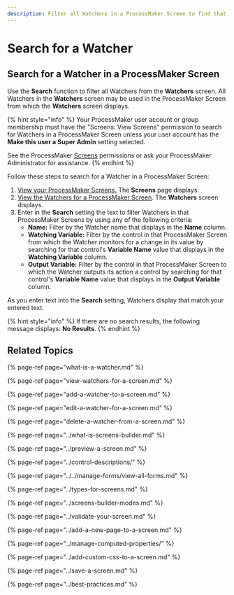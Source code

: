 ```yaml
---
description: Filter all Watchers in a ProcessMaker Screen to find that one you need.
---
```


# Search for a Watcher

## Search for a Watcher in a ProcessMaker Screen

Use the **Search** function to filter all Watchers from the **Watchers** screen. All Watchers in the **Watchers** screen may be used in the ProcessMaker Screen from which the **Watchers** screen displays.

{% hint style="info" %}
Your ProcessMaker user account or group membership must have the "Screens: View Screens" permission to search for Watchers in a ProcessMaker Screen unless your user account has the **Make this user a Super Admin** setting selected.

See the ProcessMaker [Screens](../../../../processmaker-administration/permission-descriptions-for-users-and-groups.md#screens) permissions or ask your ProcessMaker Administrator for assistance.
{% endhint %}

Follow these steps to search for a Watcher in a ProcessMaker Screen:

1. [View your ProcessMaker Screens.](../../manage-forms/view-all-forms.md) The **Screens** page displays.
2. [View the Watchers for a ProcessMaker Screen](view-watchers-for-a-screen.md#view-watchers-for-a-processmaker-screen). The **Watchers** screen displays.
3. Enter in the **Search** setting the text to filter Watchers in that ProcessMaker Screens by using any of the following criteria:
   * **Name:** Filter by the Watcher name that displays in the **Name** column.
   * **Watching Variable:** Filter by the control in that ProcessMaker Screen from which the Watcher monitors for a change in its value by searching for that control's **Variable Name** value that displays in the **Watching Variable** column.
   * **Output Variable:** Filter by the control in that ProcessMaker Screen to which the Watcher outputs its action a control by searching for that control's **Variable Name** value that displays in the **Output Variable** column.

As you enter text into the **Search** setting, Watchers display that match your entered text.

{% hint style="info" %}
If there are no search results, the following message displays: **No Results**.
{% endhint %}

## Related Topics

{% page-ref page="what-is-a-watcher.md" %}

{% page-ref page="view-watchers-for-a-screen.md" %}

{% page-ref page="add-a-watcher-to-a-screen.md" %}

{% page-ref page="edit-a-watcher-for-a-screen.md" %}

{% page-ref page="delete-a-watcher-from-a-screen.md" %}

{% page-ref page="../what-is-screens-builder.md" %}

{% page-ref page="../preview-a-screen.md" %}

{% page-ref page="../control-descriptions/" %}

{% page-ref page="../../manage-forms/view-all-forms.md" %}

{% page-ref page="../types-for-screens.md" %}

{% page-ref page="../screens-builder-modes.md" %}

{% page-ref page="../validate-your-screen.md" %}

{% page-ref page="../add-a-new-page-to-a-screen.md" %}

{% page-ref page="../manage-computed-properties/" %}

{% page-ref page="../add-custom-css-to-a-screen.md" %}

{% page-ref page="../save-a-screen.md" %}

{% page-ref page="../best-practices.md" %}

